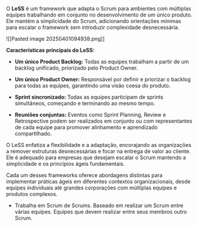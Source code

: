 O **LeSS** é um framework que adapta o Scrum para ambientes com múltiplas equipes trabalhando em conjunto no desenvolvimento de um único produto. Ele mantém a simplicidade do Scrum, adicionando orientações mínimas para escalar o framework sem introduzir complexidade desnecessária. ​

![[Pasted image 20250401094938.png]]

**Características principais do LeSS:**

- **Um único Product Backlog:** Todas as equipes trabalham a partir de um backlog unificado, priorizado pelo Product Owner.​
    
- **Um único Product Owner:** Responsável por definir e priorizar o backlog para todas as equipes, garantindo uma visão coesa do produto.​
    
- **Sprint sincronizado:** Todas as equipes participam de sprints simultâneos, começando e terminando ao mesmo tempo.​
    
- **Reuniões conjuntas:** Eventos como Sprint Planning, Review e Retrospective podem ser realizados em conjunto ou com representantes de cada equipe para promover alinhamento e aprendizado compartilhado.​
    

O LeSS enfatiza a flexibilidade e a adaptação, encorajando as organizações a remover estruturas desnecessárias e focar na entrega de valor ao cliente. Ele é adequado para empresas que desejam escalar o Scrum mantendo a simplicidade e os princípios ágeis fundamentais. ​

Cada um desses frameworks oferece abordagens distintas para implementar práticas ágeis em diferentes contextos organizacionais, desde equipes individuais até grandes corporações com múltiplas equipes e produtos complexos.

- Trabalha em Scrum de Scrums. Baseado em realizar um Scrum entre várias equipes. Equipes que devem realizar entre seus membros outro Scrum.
